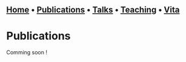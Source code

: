 ## [Home](index.md) • [Publications](publications.md) • [Talks](talks.md) • [Teaching](teaching.md) • [Vita](cv.md)

# Publications

Comming soon !
